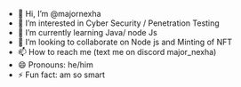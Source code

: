 - 👋 Hi, I’m @majornexha
- 👀 I’m interested in Cyber Security / Penetration Testing 
- 🌱 I’m currently learning Java/ node Js 
- 💞️ I’m looking to collaborate on Node js and Minting of NFT
- 📫 How to reach me (text me on discord major_nexha)
- 😄 Pronouns: he/him
- ⚡ Fun fact: am so smart 

<!---
majornexha/majornexha is a ✨ special ✨ repository because its `README.md` (this file) appears on your GitHub profile.
You can click the Preview link to take a look at your changes.
--->
